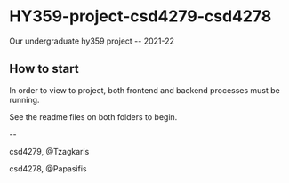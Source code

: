 # HY359-project-csd4279-csd4278
Our undergraduate hy359 project -- 2021-22

## How to start

In order to view to project, both frontend and backend processes must be running. 

See the readme files on both folders to begin.

--


csd4279, @Tzagkaris


csd4278, @Papasifis
